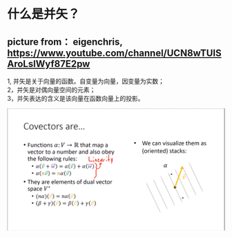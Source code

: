 什么是并矢？
===
picture from： eigenchris, https://www.youtube.com/channel/UCN8wTUlSAroLslWyf87E2pw
---
1, 并矢是关于向量的函数。自变量为向量，因变量为实数；<br>
2，并矢是对偶向量空间的元素；<br>
3，并矢表达的含义是该向量在函数向量上的投影。<br>

![](https://github.com/Hahany/Mathematical-methods/blob/master/tensor/image/covector.bmp?raw=true)
